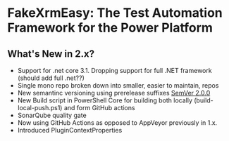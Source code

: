# FakeXrmEasy: The Test Automation Framework for the Power Platform

## What's New in 2.x?

  - Support for .net core 3.1. Dropping support for full .NET framework (should add full .net??)
  - Single mono repo broken down into smaller, easier to maintain, repos
  - New semantinc versioning using prerelease suffixes [SemVer 2.0.0](https://docs.microsoft.com/en-us/nuget/concepts/package-versioning#semantic-versioning-200) 
  - New Build script in PowerShell Core for building both locally (build-local-push.ps1) and form GitHub actions
  - SonarQube quality gate
  - Now using GitHub Actions as opposed to AppVeyor previously in 1.x.
  - Introduced PluginContextProperties

